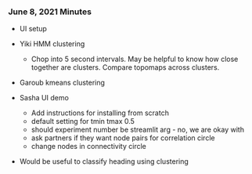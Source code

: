 ### June 8, 2021 Minutes
- UI setup
- Yiki HMM clustering
	- Chop into 5 second intervals. May be helpful to know how close together are clusters. Compare topomaps across clusters.
- Garoub kmeans clustering
- Sasha UI demo
	- Add instructions for installing from scratch
	- default setting for tmin tmax 0.5
	- should experiment number be streamlit arg - no, we are okay with 
	- ask partners if they want node pairs for correlation circle
	- change nodes in connectivity circle
	
- Would be useful to classify heading using clustering
